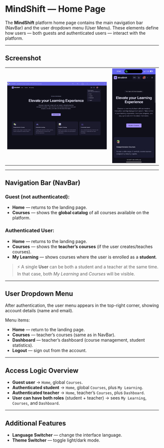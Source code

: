 # MindShift — Home Page

The **MindShift** platform home page contains the main navigation bar (NavBar) and the user dropdown menu (User Menu). These elements define how users — both guests and authenticated users — interact with the platform.

---

## Screenshot

<table>
  <tr>
    <td align="center">
      <img src="../images/home-page.png" width="100%"/><br/>
    </td>
    <td align="center">
      <img src="../images/home-page-mobile.jpg" width="95%"/><br/>
    </td>
  </tr>
</table>


---

## Navigation Bar (NavBar)

### Guest (not authenticated):
- **Home** — returns to the landing page.  
- **Courses** — shows the **global catalog** of all courses available on the platform.  

### Authenticated User:
- **Home** — returns to the landing page.  
- **Courses** — shows the **teacher’s courses** (if the user creates/teaches courses).  
- **My Learning** — shows courses where the user is enrolled as a **student**.  

> ⚡ A single **User** can be both a student and a teacher at the same time. In that case, both *My Learning* and *Courses* will be visible.

---

## User Dropdown Menu

After authentication, the user menu appears in the top-right corner, showing account details (name and email).  

Menu items:
- **Home** — return to the landing page.  
- **Courses** — teacher’s courses (same as in NavBar).  
- **Dashboard** — teacher’s dashboard (course management, student statistics).  
- **Logout** — sign out from the account.  

---

## Access Logic Overview

- **Guest user** → `Home`, global `Courses`.  
- **Authenticated student** → `Home`, global `Courses`, plus `My Learning`.  
- **Authenticated teacher** → `Home`, teacher’s `Courses`, plus `Dashboard`.  
- **User can have both roles** (student + teacher) → sees `My Learning`, `Courses`, and `Dashboard`.  

---

## Additional Features
- **Language Switcher** — change the interface language.  
- **Theme Switcher** — toggle light/dark mode.  
